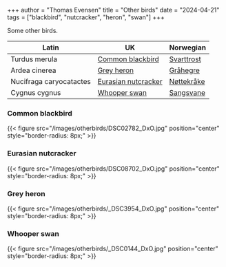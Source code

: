+++
author = "Thomas Evensen"
title = "Other birds"
date = "2024-04-21"
tags = ["blackbird", "nutcracker", "heron", "swan"]
+++

Some other birds.

| Latin      | UK | Norwegian |
| --------- |  --------- |    --------- |
|Turdus merula | [Common blackbird](https://en.wikipedia.org/wiki/Common_blackbird) |  [Svarttrost](https://no.wikipedia.org/wiki/Svarttrost) |
| Ardea cinerea | [Grey heron](https://en.wikipedia.org/wiki/Grey_heron) |  [Gråhegre](https://no.wikipedia.org/wiki/Gråhegre) |
| Nucifraga caryocatactes | [Eurasian nutcracker](https://en.wikipedia.org/wiki/Spotted_nutcracker) |  [Nøttekråke](https://no.wikipedia.org/wiki/Nøttekråke) |
| Cygnus cygnus | [Whooper swan](https://en.wikipedia.org/wiki/Whooper_swan) |  [Sangsvane](https://no.wikipedia.org/wiki/Sangsvane) |

### Common blackbird

{{< figure src="/images/otherbirds/DSC02782_DxO.jpg" position="center" style="border-radius: 8px;" >}}

### Eurasian nutcracker

{{< figure src="/images/otherbirds/DSC08702_DxO.jpg" position="center" style="border-radius: 8px;" >}}

### Grey heron

{{< figure src="/images/otherbirds/_DSC3954_DxO.jpg" position="center" style="border-radius: 8px;" >}}

### Whooper swan

{{< figure src="/images/otherbirds/_DSC0144_DxO.jpg" position="center" style="border-radius: 8px;" >}}
